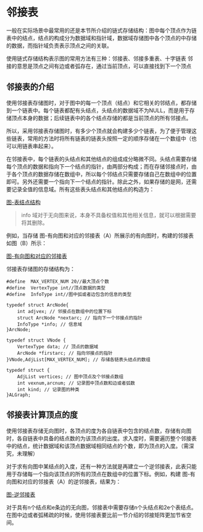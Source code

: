 # 邻接表

一般在实际场景中最常用的还是本节所介绍的链式存储结构：图中每个顶点作为链表中的结点，结点的构成分为数据域和指针域，数据域存储图中各个顶点的中存储的数据，而指针域负责表示顶点之间的关联。

使用链式存储结构表示图的常用方法有三种：邻接表、邻接多重表、十字链表
邻接的意思是顶点之间有边或者弧存在，通过当前顶点，可以直接找到下一个顶点

## 邻接表的介绍

使用邻接表存储图时，对于图中的每一个顶点（结点）和它相关的邻结点，都存储到一个链表中。每个链表都配有头结点，头结点的数据域不为NULL，而是用于存储顶点本身的数据；后续链表中的各个结点存储的都是当前顶点的所有邻接点。

所以，采用邻接表存储图时，有多少个顶点就会构建多少个链表，为了便于管理这些链表，常用的方法时将所有链表的链表头按照一定的顺序存储在一个数组中（也可以用链表串起来）。

在邻接表中，每个链表的头结点和其他结点的组成成分略微不同。头结点需要存储每个顶点的数据和指向下一个结点的指针，由两部分构成；而在存储邻接点时，由于各个顶点的数据存储在数组中，所以每个邻结点只需要存储自己在数组中的位置即可。另外还需要一个指向下一个结点的指针。除此之外，如果存储的是网，还需要记录全值的信息域。所有这些表头结点和其他结点的构造为：

[图-表结点结构](http://data.biancheng.net/uploads/allimg/170905/2-1FZ5163519517.png)

> info 域对于无向图来说，本身不具备权值和其他相关信息，就可以根据需要将其删除。

例如，当存储 图-有向图和对应的邻接表（A）所展示的有向图时，构建的邻接表如图（B）所示：

[图-有向图和对应的邻接表](http://data.biancheng.net/uploads/allimg/170905/2-1FZ516355D43.png)

邻接表存储图的存储结构为：
```
#define  MAX_VERTEX_NUM 20//最大顶点个数
#define  VertexType int//顶点数据的类型
#define  InfoType int//图中弧或者边包含的信息的类型

typedef struct ArcNode{
    int adjvex; // 邻接点在数组中的位置下标
    struct ArcNode *nextarc; // 指向下一个邻接点的指针
    InfoType *info; // 信息域
}ArcNode;

typedef struct VNode {
    VertexType data; // 顶点的数据域
    ArcNode *firstarc; // 指向邻接点的指针
}VNode,AdjList[MAX_VERTEX_NUM]; // 存储各链表头结点的数组

typedef struct {
    AdjList vertices; // 图中顶点及个邻接点数组
    int vexnum,arcnum; // 记录图中顶点数和边或者弧数
    int kind; // 记录图的种类
}ALGraph;
```
## 邻接表计算顶点的度

使用邻接表存储无向图时，各顶点的度为各自链表中包含的结点数，存储有向图时，各自链表中具备的结点数的为该顶点的出度。求入度时，需要遍历整个邻接表中的结点，统计数据域和该顶点数据域相同结点的个数，即为顶点的入度。（需深究，未理解）

对于求有向图中某结点的入度，还有一种方法就是再建立一个逆邻接表，此表只能用于存储每一个指向该顶点的所有的顶点在数组中的位置下标。例如，构建 图-有向图和对应的邻接表（A）的逆邻接表，结果为：

[图-逆邻接表](http://data.biancheng.net/uploads/allimg/170905/2-1FZ5163K0514.png)

对于具有n个结点和e条边的无向图，邻接表中需要存储n个头结点和2e个表结点。在图中边或者弧稀疏的时候，使用邻接表要比前一节介绍的邻接矩阵更加节省空间。 